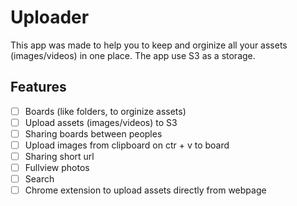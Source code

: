 # Uploader
This app was made to help you to keep and orginize all your assets (images/videos) in one place. The app use S3 as a storage.

## Features
- [ ] Boards (like folders, to orginize assets)
- [ ] Upload assets (images/videos) to S3
- [ ] Sharing boards between peoples
- [ ] Upload images from clipboard on ctr + v to board
- [ ] Sharing short url
- [ ] Fullview photos
- [ ] Search
- [ ] Chrome extension to upload assets directly from webpage

